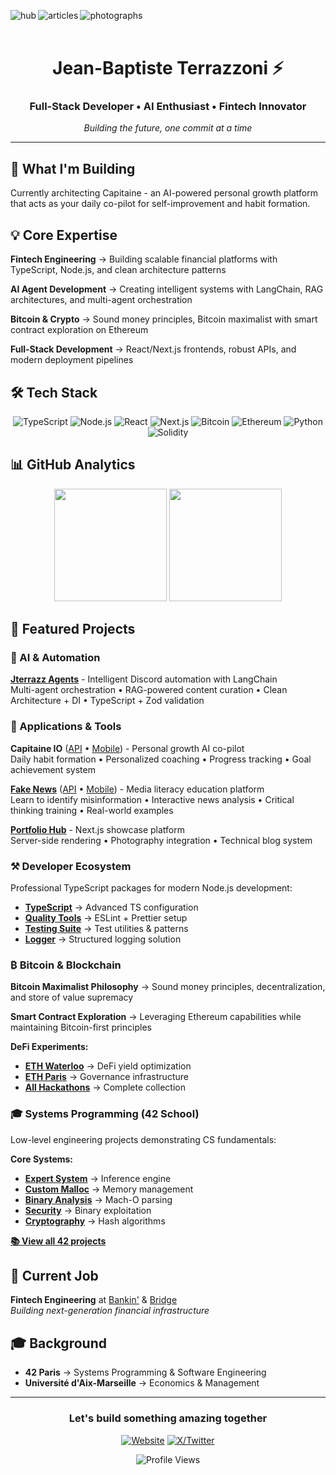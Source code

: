 [<img align="left" alt="hub" src="https://img.shields.io/badge/hub-000000?style=for-the-badge&logo=vercel&logoColor=white" />](https://jterrazz.com)
[<img align="left" alt="articles" src="https://img.shields.io/badge/articles-000000?style=for-the-badge&logo=medium&logoColor=white" />](https://jterrazz.com/link/articles)
[<img align="left" alt="photographs" src="https://img.shields.io/badge/photographs-000000?style=for-the-badge&logo=unsplash&logoColor=white" />](https://jterrazz.com/link/photographs)
</br></br>

<div align="center">

# Jean-Baptiste Terrazzoni ⚡

### Full-Stack Developer • AI Enthusiast • Fintech Innovator

_Building the future, one commit at a time_

</div>

---

## 🚀 What I'm Building

Currently architecting Capitaine - an AI-powered personal growth platform that acts as your daily co-pilot for self-improvement and habit formation.

## 💡 Core Expertise

**Fintech Engineering** → Building scalable financial platforms with TypeScript, Node.js, and clean architecture patterns

**AI Agent Development** → Creating intelligent systems with LangChain, RAG architectures, and multi-agent orchestration

**Bitcoin & Crypto** → Sound money principles, Bitcoin maximalist with smart contract exploration on Ethereum

**Full-Stack Development** → React/Next.js frontends, robust APIs, and modern deployment pipelines

## 🛠️ Tech Stack

<div align="center">

![TypeScript](https://img.shields.io/badge/TypeScript-000000?style=for-the-badge&logo=typescript&logoColor=white)
![Node.js](https://img.shields.io/badge/Node.js-000000?style=for-the-badge&logo=node.js&logoColor=white)
![React](https://img.shields.io/badge/React-000000?style=for-the-badge&logo=react&logoColor=white)
![Next.js](https://img.shields.io/badge/Next.js-000000?style=for-the-badge&logo=next.js&logoColor=white)
![Bitcoin](https://img.shields.io/badge/Bitcoin-000000?style=for-the-badge&logo=bitcoin&logoColor=white)
![Ethereum](https://img.shields.io/badge/Ethereum-000000?style=for-the-badge&logo=ethereum&logoColor=white)
![Python](https://img.shields.io/badge/Python-000000?style=for-the-badge&logo=python&logoColor=white)
![Solidity](https://img.shields.io/badge/Solidity-000000?style=for-the-badge&logo=solidity&logoColor=white)

</div>

## 📊 GitHub Analytics

<div align="center">
  <img height="180em" src="https://github-readme-stats.vercel.app/api?username=jterrazz&show_icons=true&theme=radical&include_all_commits=true&count_private=true&hide_border=true"/>
  <img height="180em" src="https://github-readme-stats.vercel.app/api/top-langs/?username=jterrazz&layout=compact&langs_count=8&theme=radical&hide_border=true"/>
</div>

## 🎯 Featured Projects

### 🤖 AI & Automation

**[Jterrazz Agents](https://github.com/jterrazz/jterrazz-agents)** - Intelligent Discord automation with LangChain  
Multi-agent orchestration • RAG-powered content curation • Clean Architecture + DI • TypeScript + Zod validation

### 🚀 Applications & Tools

**Capitaine IO** ([API](https://github.com/jterrazz/capitaine-api) • [Mobile](https://github.com/jterrazz/capitaine-mobile)) - Personal growth AI co-pilot  
Daily habit formation • Personalized coaching • Progress tracking • Goal achievement system

**[Fake News](https://jterrazz.com/link/applications/fake-news)** ([API](https://github.com/jterrazz/fake-news-api) • [Mobile](https://github.com/jterrazz/fake-news-mobile)) - Media literacy education platform  
Learn to identify misinformation • Interactive news analysis • Critical thinking training • Real-world examples

**[Portfolio Hub](https://github.com/jterrazz/jterrazz-web)** - Next.js showcase platform  
Server-side rendering • Photography integration • Technical blog system

### ⚒️ Developer Ecosystem

Professional TypeScript packages for modern Node.js development:

- **[TypeScript](https://github.com/jterrazz/package-typescript)** → Advanced TS configuration
- **[Quality Tools](https://github.com/jterrazz/package-quality)** → ESLint + Prettier setup
- **[Testing Suite](https://github.com/jterrazz/package-test)** → Test utilities & patterns
- **[Logger](https://github.com/jterrazz/package-logger)** → Structured logging solution

### ₿ Bitcoin & Blockchain

**Bitcoin Maximalist Philosophy** → Sound money principles, decentralization, and store of value supremacy

**Smart Contract Exploration** → Leveraging Ethereum capabilities while maintaining Bitcoin-first principles

**DeFi Experiments:**

- **[ETH Waterloo](https://github.com/jterrazz/hackathons.ethwaterloo-defi-dy)** → DeFi yield optimization
- **[ETH Paris](https://github.com/jterrazz/hackathons.ethparis-collective)** → Governance infrastructure
- **[All Hackathons](https://github.com/stars/jterrazz/lists/hackathons)** → Complete collection

### 🎓 Systems Programming (42 School)

Low-level engineering projects demonstrating CS fundamentals:

**Core Systems:**

- **[Expert System](https://github.com/jterrazz/42-expert-system)** → Inference engine
- **[Custom Malloc](https://github.com/jterrazz/42-malloc)** → Memory management
- **[Binary Analysis](https://github.com/jterrazz/42-nm-otool)** → Mach-O parsing
- **[Security](https://github.com/jterrazz/42-override)** → Binary exploitation
- **[Cryptography](https://github.com/jterrazz/42-ssl-md5)** → Hash algorithms

[**📚 View all 42 projects**](https://github.com/jterrazz?tab=repositories&q=42&type=&language=&sort=)

## 💼 Current Job

**Fintech Engineering** at [Bankin'](https://bankin.com) & [Bridge](https://bridgeapi.io)  
_Building next-generation financial infrastructure_

## 🎓 Background

- **42 Paris** → Systems Programming & Software Engineering
- **Université d'Aix-Marseille** → Economics & Management

---

<div align="center">

### Let's build something amazing together

[![Website](https://img.shields.io/badge/jterrazz.com-000000?style=for-the-badge&logo=About.me&logoColor=white)](https://jterrazz.com)
[![X/Twitter](https://img.shields.io/badge/@j__terrazz-000000?style=for-the-badge&logo=x&logoColor=white)](https://x.com/j_terrazz)

</div>

<div align="center">
  <img src="https://komarev.com/ghpvc/?username=jterrazz&label=Profile%20Views&color=blueviolet&style=flat" alt="Profile Views" />
</div>
